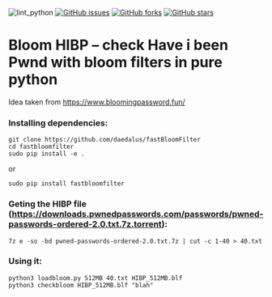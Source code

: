 ![lint_python](https://github.com/daedalus/bloomHIBP/workflows/lint_python/badge.svg)
[![GitHub issues](https://img.shields.io/github/issues/daedalus/bloomHIBP.svg)](https://github.com/daedalus/bloomHIBP/issues)
[![GitHub forks](https://img.shields.io/github/forks/daedalus/bloomHIBP.svg)](https://github.com/daedalus/bloomHIBP/network)
[![GitHub stars](https://img.shields.io/github/stars/daedalus/bloomHIBP.svg)](https://github.com/daedalus/bloomHIBP/stargazers)

# Bloom HIBP – check Have i been Pwnd with bloom filters in pure python

Idea taken from https://www.bloomingpassword.fun/

### Installing dependencies: ###

```
git clone https://github.com/daedalus/fastBloomFilter
cd fastbloomfilter
sudo pip install -e .
```

or

```
sudo pip install fastbloomfilter
```

### Geting the HIBP file (https://downloads.pwnedpasswords.com/passwords/pwned-passwords-ordered-2.0.txt.7z.torrent): ###

```
7z e -so -bd pwned-passwords-ordered-2.0.txt.7z | cut -c 1-40 > 40.txt
```
  
### Using it: ###

```
python3 loadbloom.py 512MB 40.txt HIBP_512MB.blf
python3 checkbloom HIBP_512MB.blf "blah"
```
